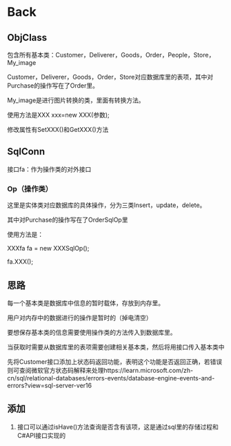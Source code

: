 # Back 

## ObjClass

包含所有基本类：Customer，Deliverer，Goods，Order，People，Store，My_image



Customer，Deliverer，Goods，Order，Store对应数据库里的表项，其中对Purchase的操作写在了Order里。

My_image是进行图片转换的类，里面有转换方法。

使用方法是XXX xxx=new XXX(参数);

修改属性有SetXXX()和GetXXX()方法

## SqlConn

接口fa：作为操作类的对外接口

### Op（操作类）

这里是实体类对应数据库的具体操作，分为三类Insert，update，delete。

其中对Purchase的操作写在了OrderSqlOp里

使用方法是：

XXXfa fa = new XXXSqlOp();

fa.XXX();

## 思路

每一个基本类是数据库中信息的暂时载体，存放到内存里。

用户对内存中的数据进行的操作是暂时的（掉电清空）

要想保存基本类的信息需要使用操作类的方法传入到数据库里。

当获取时需要从数据库里的表项需要创建相关基本类，然后将用接口传入基本类中

先将Customer接口添加上状态码返回功能，表明这个功能是否返回正确，若错误则可查阅微软官方状态码解释来处理https://learn.microsoft.com/zh-cn/sql/relational-databases/errors-events/database-engine-events-and-errors?view=sql-server-ver16

## 添加

1. 接口可以通过isHave()方法查询是否含有该项，这是通过sql里的存储过程和C#API接口实现的

   